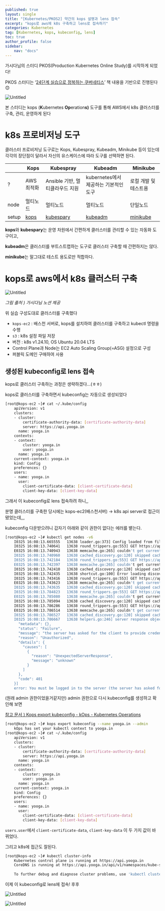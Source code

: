 ```yaml
---
published: true
layout: single
title: "[Kubernetes/PKOS2] 약간의 kops 설명과 lens 접속"
excerpt: "kops로 aws에 k8s 구축하고 lens로 접속하기"
categories: Kubernetes
tag: [Kubernetes, kops, kubeconfig, lens]
toc: true
author_profile: false
sidebar:
    nav: "docs"
---
```


가시다님의 스터디 PKOS(Production Kubernetes Online Study)를 시작하게 되었다!

PKOS 스터디는  ‘[24단계 실습으로 정복하는 쿠버네티스](http://www.yes24.com/Product/Goods/115187666)’ 책 내용을 기반으로 진행된다 😊

![Untitled](kops%E1%84%8B%E1%85%A6%E1%84%89%E1%85%A5%20kubeconfig%2053f3a796c6d5483294d15d14f443ddcb/Untitled.png)

본 스터디는 kops (**K**ubernetes **Op**eration**s)** 도구를 통해 AWS에서 k8s 클러스터를 구축, 관리, 운영하게 된다

# k8s 프로비저닝 도구

클러스터 프로비저닝 도구로는 Kops, Kubespray, Kubeadm, Minikube 등이 있는데 각각의 장단점이 달라서 자신의 유스케이스에 따라 도구를 선택하면 된다.

|  | Kops | Kubespray  | Kubeadm | Minikube |
| --- | --- | --- | --- | --- |
| ? | AWS 최적화 | Ansible 기반, 멀티클라우드 지원 | kubernetes에서 제공하는 기본적인 도구 | 로컬 개발 및 테스트용 |
| node | 멀티노드 | 멀티노드 | 멀티노드 | 단일노드 |
| setup | [kops](https://kubernetes.io/ko/docs/setup/production-environment/tools/kops/) | [kubespary](https://kubernetes.io/ko/docs/setup/production-environment/tools/kubespray/) | [kubeadm](https://kubernetes.io/ko/docs/setup/production-environment/tools/kubeadm/install-kubeadm/) | [minikube](https://kubernetes.io/ko/docs/tutorials/hello-minikube/) |

**kops**와 **kubespary**는 운영 차원에서 간편하게 클러스터를 관리할 수 있는 자동화 도구이고,

**kubeadm**은 클러스터를 부트스트랩하는 도구로 클러스터 구축할 때 간편하지는 않다.

**minikube**는 말그대로 테스트 용도로만 적합하다.

# kops로 aws에서 k8s 클러스터 구축

![Untitled](kops%E1%84%8B%E1%85%A6%E1%84%89%E1%85%A5%20kubeconfig%2053f3a796c6d5483294d15d14f443ddcb/Untitled%201.png)

*그림 출처 ) 가시다님 노션 제공*

위 실습 구성도대로 클러스터를 구축했다

- `kops-ec2` : 배스천 서버로, kops를 설치하여 클러스터를 구축하고 kubectl 명령을 수행
- `s3` : k8s 설정 파일 저장
- 버전 : k8s v1.24.10, OS Ubuntu 20.04 LTS
- Control Plane과 Node는 EC2 Auto Scaling Group(=ASG) 설정으로 구성
- 퍼블릭 도메인 구매하여 사용

## 생성된 kubeconfig로 lens 접속

kops로 클러스터 구축하는 과정은 생략하겠다…(ㅎㅎ)

kops로 클러스터를 구축하면서 kubeconfig는 자동으로 생성되었다

```bash
[root@kops-ec2 ~]# cat ~/.kube/config
	apiVersion: v1
	clusters:
	- cluster:
	    certificate-authority-data: [certificate-authority-data]
	    server: https://api.yooga.in
	  name: yooga.in
	contexts:
	- context:
	    cluster: yooga.in
	    user: yooga.in
	  name: yooga.in
	current-context: yooga.in
	kind: Config
	preferences: {}
	users:
	- name: yooga.in
	  user:
	    client-certificate-data: [client-certificate-data]
	    client-key-data: [client-key-data]
```

그래서 이 kubeconfig로 lens 접속하려 하니,, 

분명 클러스터를 구축한 당시에는 kops-ec2(배스천서버) → k8s api server로 접근이 됐었는데,,,

kubeconfig 다운받으려니 갑자기 아래와 같이 권한이 없다는 에러를 뱉는다.

```bash
[root@kops-ec2 ~]# kubectl get nodes -v6
	I0325 16:08:13.665555   13638 loader.go:373] Config loaded from file:  /root/.kube/config
	I0325 16:08:13.740641   13638 round_trippers.go:553] GET https://api.yooga.in/api?timeout=32s 401 Unauthorized in 74 milliseconds
	E0325 16:08:13.740943   13638 memcache.go:265] couldn't get current server API group list: the server has asked for the client to provide credentials
	I0325 16:08:13.740960   13638 cached_discovery.go:120] skipped caching discovery info due to the server has asked for the client to provide credentials
	I0325 16:08:13.742184   13638 round_trippers.go:553] GET https://api.yooga.in/api?timeout=32s 401 Unauthorized in 1 milliseconds
	E0325 16:08:13.742397   13638 memcache.go:265] couldn't get current server API group list: the server has asked for the client to provide credentials
	I0325 16:08:13.742410   13638 cached_discovery.go:120] skipped caching discovery info due to the server has asked for the client to provide credentials
	I0325 16:08:13.742435   13638 shortcut.go:100] Error loading discovery information: the server has asked for the client to provide credentials
	I0325 16:08:13.743416   13638 round_trippers.go:553] GET https://api.yooga.in/api?timeout=32s 401 Unauthorized in 0 milliseconds
	E0325 16:08:13.743623   13638 memcache.go:265] couldn't get current server API group list: the server has asked for the client to provide credentials
	I0325 16:08:13.743635   13638 cached_discovery.go:120] skipped caching discovery info due to the server has asked for the client to provide credentials
	I0325 16:08:13.784823   13638 round_trippers.go:553] GET https://api.yooga.in/api?timeout=32s 401 Unauthorized in 41 milliseconds
	E0325 16:08:13.785080   13638 memcache.go:265] couldn't get current server API group list: the server has asked for the client to provide credentials
	I0325 16:08:13.785094   13638 cached_discovery.go:120] skipped caching discovery info due to the server has asked for the client to provide credentials
	I0325 16:08:13.786286   13638 round_trippers.go:553] GET https://api.yooga.in/api?timeout=32s 401 Unauthorized in 1 milliseconds
	E0325 16:08:13.786514   13638 memcache.go:265] couldn't get current server API group list: the server has asked for the client to provide credentials
	I0325 16:08:13.786527   13638 cached_discovery.go:120] skipped caching discovery info due to the server has asked for the client to provide credentials
	I0325 16:08:13.786667   13638 helpers.go:246] server response object: [{
	  "metadata": {},
	  "status": "Failure",
	  "message": "the server has asked for the client to provide credentials",
	  "reason": "Unauthorized",
	  "details": {
	    "causes": [
	      {
	        "reason": "UnexpectedServerResponse",
	        "message": "unknown"
	      }
	    ]
	  },
	  "code": 401
	}]
	error: You must be logged in to the server (the server has asked for the client to provide credentials)
```

(원래 admin 권한이었을거같지만) admin 권한으로 다시 kubeconfig를 생성하고 확인해 보면

[참고 문서 ) Kops export kubeconfig - kOps - Kubernetes Operations](https://kops.sigs.k8s.io/cli/kops_export_kubeconfig/)

```bash
[root@kops-ec2 ~]# kops export kubeconfig --name yooga.in --admin
	kOps has set your kubectl context to yooga.in
[root@kops-ec2 ~]# cat ~/.kube/config
	apiVersion: v1
	clusters:
	- cluster:
	    certificate-authority-data: [certificate-authority-data]
	    server: https://api.yooga.in
	  name: yooga.in
	contexts:
	- context:
	    cluster: yooga.in
	    user: yooga.in
	  name: yooga.in
	current-context: yooga.in
	kind: Config
	preferences: {}
	users:
	- name: yooga.in
	  user:
	    client-certificate-data: [client-certificate-data]
	    client-key-data: [client-key-data]
```

`users.user`에서 `client-certificate-data`, `client-key-data` 이 두 가지 값이 바뀌었다.

그리고 k8s에 접근도 잘된다.

```bash
[root@kops-ec2 ~]# kubectl cluster-info
	Kubernetes control plane is running at https://api.yooga.in
	CoreDNS is running at https://api.yooga.in/api/v1/namespaces/kube-system/services/kube-dns:dns/proxy
	
	To further debug and diagnose cluster problems, use 'kubectl cluster-info dump'
```

이제 이 kubeconfig로 lens에 접속! 후후

![Untitled](kops%E1%84%8B%E1%85%A6%E1%84%89%E1%85%A5%20kubeconfig%2053f3a796c6d5483294d15d14f443ddcb/Untitled%202.png)

![Untitled](kops%E1%84%8B%E1%85%A6%E1%84%89%E1%85%A5%20kubeconfig%2053f3a796c6d5483294d15d14f443ddcb/Untitled%203.png)